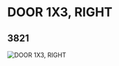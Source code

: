 # DOOR 1X3, RIGHT
## 3821
![DOOR 1X3, RIGHT](https://lc-www-live-s.legocdn.com/media/bricks/5/2/4219204.jpg)